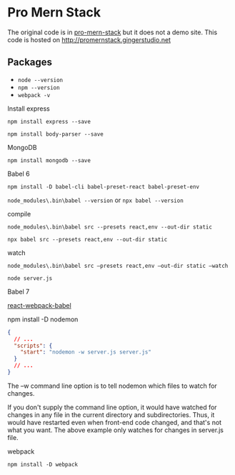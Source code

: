 # Pro Mern Stack

The original code is in [pro-mern-stack](https://github.com/vasansr/pro-mern-stack) but it does not a demo site. This code is hosted on <http://promernstack.gingerstudio.net>

## Packages

- `node --version`
- `npm --version`
- `webpack -v`

Install express

`npm install express --save`

`npm install body-parser --save`

MongoDB

`npm install mongodb --save`

Babel 6

`npm install -D babel-cli babel-preset-react babel-preset-env`

`node_modules\.bin\babel --version` or `npx babel --version`

compile

`node_modules\.bin\babel src --presets react,env --out-dir static`

`npx babel src --presets react,env --out-dir static`

watch

`node_modules\.bin\babel src –presets react,env –out-dir static –watch`

`node server.js`

Babel 7

[react-webpack-babel](https://www.valentinog.com/blog/react-webpack-babel/)

npm install -D nodemon

```json
{
  // ...
  "scripts": {
    "start": "nodemon -w server.js server.js"
  }
  // ...
}
```

The –w command line option is to tell nodemon which files to watch for changes.

If you don't supply the command line option, it would have watched for changes in any file in the current directory and subdirectories. Thus, it would have restarted even when front-end code changed, and that's not what you want. The above example only watches for changes in server.js file.

webpack

`npm install -D webpack`
